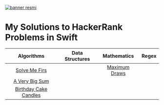  [![banner resmi](https://camo.githubusercontent.com/49e713e1463692beaff7b552eb60511454485659f6131286eeab9db84e91840a/68747470733a2f2f69302e77702e636f6d2f6772616473696e67616d65732e636f6d2f77702d636f6e74656e742f75706c6f6164732f323031362f30352f3835363737315f3636383232343035333139373834315f313934333639393030395f6f2e706e67)](https://github.com/furkanSengil?tab=repositories)
  # My Solutions to HackerRank Problems in Swift
| Algorithms   | Data Structures | Mathematics  |    Regex   |
|    :---:     |     :---:      |   :---:       |   :---:    |
| [Solve Me Firs](https://www.hackerrank.com/challenges/solve-me-first/problem?isFullScreen=true)  |                |[Maximum Draws](https://www.hackerrank.com/challenges/maximum-draws/problem?isFullScreen=true)|            |
|[A Very Big Sum](https://www.hackerrank.com/challenges/a-very-big-sum/problem?isFullScreen=true)|                |               |            |
|[Birthday Cake Candles](https://www.hackerrank.com/challenges/birthday-cake-candles/problem?isFullScreen=true)|                |               |            |
